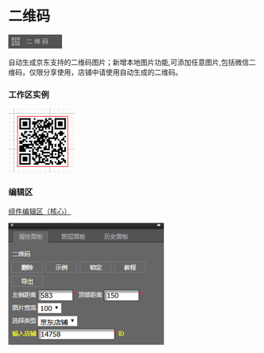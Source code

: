 # 二维码

![](/assets/wwqq_11.jpg)

自动生成京东支持的二维码图片；新增本地图片功能,可添加任意图片,包括微信二维码，仅限分享使用，店铺中请使用自动生成的二维码。

### 工作区实例

![](/assets/QQ11-1.png)

### 编辑区

[组件编辑区（核心）](/chapter1/gong-ju-jie-mian/zu-jian-bian-ji-qu-ff08-he-xin-ff09.md)

![](/assets/QQ11-2.png)

